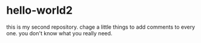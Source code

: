 # hello-world2
this is my second repository.
chage a little things to add comments to every one.
you don't know what you really need.
